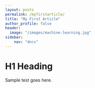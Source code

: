 ```yaml
---
layout: posts
permalink: /myfirstarticle/
title: "My First Article"
author_profile: false
header:
  image: "/images/machine-learning.jpg" 
sidebar:
    nav: "docs"  
---
```


# H1 Heading
Sample test goes here.